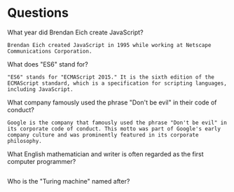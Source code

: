 # Questions

What year did Brendan Eich create JavaScript?

```
Brendan Eich created JavaScript in 1995 while working at Netscape Communications Corporation.

```

What does "ES6" stand for?

```
"ES6" stands for "ECMAScript 2015." It is the sixth edition of the ECMAScript standard, which is a specification for scripting languages, including JavaScript.

```

What company famously used the phrase "Don't be evil" in their code of conduct?

```
Google is the company that famously used the phrase "Don't be evil" in its corporate code of conduct. This motto was part of Google's early company culture and was prominently featured in its corporate philosophy. 

```

What English mathematician and writer is often regarded as the first computer programmer?

```

```

Who is the "Turing machine" named after?

```

```
